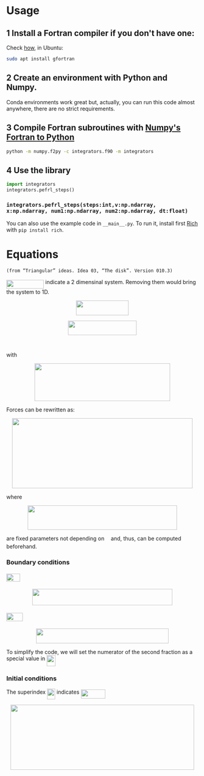 
# Usage

## 1 Install a Fortran compiler if you don't have one:

Check [how](https://fortran-lang.org/learn/os_setup/install_gfortran/), in Ubuntu:
``` bash
sudo apt install gfortran
```

## 2 Create an environment with Python and Numpy.

Conda environments work great but, actually, you can run this code almost anywhere, there are no strict requirements.

## 3 Compile Fortran subroutines with [Numpy's Fortran to Python](https://numpy.org/doc/stable/f2py/)
``` bash
python -m numpy.f2py -c integrators.f90 -m integrators
```
## 4 Use the library

``` python
import integrators
integrators.pefrl_steps()
```

### `integrators.pefrl_steps(steps:int,v:np.ndarray, x:np.ndarray, num1:np.ndarray, num2:np.ndarray, dt:float)`

You can also use the example code in `__main__.py`. To run it, install first [Rich](https://rich.readthedocs.io/) with `pip install rich`.

# Equations

    (from “Triangular” ideas. Idea 03, “The disk”. Version 010.3)

<img src="https://rawgit.com/jordi-torrents/triangular_integrations/None/svgs/0a3befcf6837a01f7a1586e0834b134c.svg?invert_in_darkmode" align=middle width=98.42109914999997pt height=22.831056599999986pt/> indicate a 2 dimensinal system. Removing them would bring the system to 1D.

<p align="center"><img src="https://rawgit.com/jordi-torrents/triangular_integrations/None/svgs/e2bd36f3145a926bd42f3a336c0384a8.svg?invert_in_darkmode" align=middle width=138.74113275pt height=38.96533905pt/></p>

<p align="center"><img src="https://rawgit.com/jordi-torrents/triangular_integrations/None/svgs/413bd8fc286d75a3d72c5fbab6a44d5a.svg?invert_in_darkmode" align=middle width=180.738129pt height=38.96533905pt/></p>

<p align="center"><img src="https://rawgit.com/jordi-torrents/triangular_integrations/None/svgs/3562e55d8cc02a99026c6bfb49cc00ec.svg?invert_in_darkmode" align=middle width=242.9490822pt height=14.42921535pt/></p>

with
<p align="center"><img src="https://rawgit.com/jordi-torrents/triangular_integrations/None/svgs/e1c480f7937c0191a068fb1775cadd34.svg?invert_in_darkmode" align=middle width=356.05290105pt height=99.1177539pt/></p>


Forces can be rewritten as:

<p align="center"><img src="https://rawgit.com/jordi-torrents/triangular_integrations/None/svgs/77c227773a3786c6940697543103e48e.svg?invert_in_darkmode" align=middle width=473.03189669999995pt height=184.30546034999998pt/></p>

where

<p align="center"><img src="https://rawgit.com/jordi-torrents/triangular_integrations/None/svgs/3f274456baf00443f0b9fa854d3530e4.svg?invert_in_darkmode" align=middle width=392.66359769999997pt height=63.85783634999999pt/></p>

are fixed parameters not depending on <img src="https://rawgit.com/jordi-torrents/triangular_integrations/None/svgs/332cc365a4987aacce0ead01b8bdcc0b.svg?invert_in_darkmode" align=middle width=9.39498779999999pt height=14.15524440000002pt/> and, thus, can be computed beforehand.

### Boundary conditions
#### <img src="https://rawgit.com/jordi-torrents/triangular_integrations/None/svgs/60931310d3828bd99080883e02a873f4.svg?invert_in_darkmode" align=middle width=35.80006649999999pt height=21.68300969999999pt/>

<p align="center"><img src="https://rawgit.com/jordi-torrents/triangular_integrations/None/svgs/d0c737b969091e155022e1f698be4db3.svg?invert_in_darkmode" align=middle width=367.8708198pt height=43.30602705pt/></p>


#### <img src="https://rawgit.com/jordi-torrents/triangular_integrations/None/svgs/9ecfc83f78777c2104ce47ad578fcd96.svg?invert_in_darkmode" align=middle width=42.580847099999986pt height=22.465723500000017pt/>

<p align="center"><img src="https://rawgit.com/jordi-torrents/triangular_integrations/None/svgs/90fb8de671f1e13896361d311ed63483.svg?invert_in_darkmode" align=middle width=348.29973915pt height=39.301430849999996pt/></p>

To simplify the code, we will set the numerator of the second fraction as a special value in <img src="https://rawgit.com/jordi-torrents/triangular_integrations/None/svgs/10c4c2dd540d7169e6aff30edddac385.svg?invert_in_darkmode" align=middle width=23.51834099999999pt height=28.310511900000005pt/>

### Initial conditions

The superindex <img src="https://rawgit.com/jordi-torrents/triangular_integrations/None/svgs/3782fad0fede8fa31e7e60df0bfcdb31.svg?invert_in_darkmode" align=middle width=21.175342649999987pt height=27.91243950000002pt/> indicates <img src="https://rawgit.com/jordi-torrents/triangular_integrations/None/svgs/5b7d700b9c75a7e9bf83f28d7c9e4ff8.svg?invert_in_darkmode" align=middle width=64.32074384999999pt height=24.65753399999998pt/>

<p align="center"><img src="https://rawgit.com/jordi-torrents/triangular_integrations/None/svgs/2a328edf856b2380790fca906a7d678a.svg?invert_in_darkmode" align=middle width=482.04301200000003pt height=170.96048474999998pt/></p>

